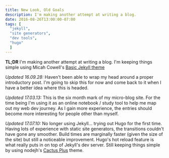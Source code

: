 ```yaml
---
title: New Look, Old Goals
description: I'm making another attempt at writing a blog.
date: 2016-08-26T13:00:00-07:00
tags: [
  "jekyll",
  "site generators",
  "dev tools",
  "hugo"
  ]
---
```



**TL;DR** I'm making another attempt at writing a blog. I'm keeping things simple using Micah Cowell's [Basic Jekyll theme](https://github.com/getmicah/getmicah.github.io)

*Updated 16.09.28:* Haven't been able to wrap my head around a proper introductory post. I'm going to skip this for now and come back to it when I have a better idea where this is headed.

*Updated 17.03.13:* This is the six month mark of my micro-blog site. For the time being I'm using it as an online notebook / study tool to help me map out my web dev journey. As I gain more experience, the entries should become more interesting for people other than myself.

*Updated 17.07.10:* No longer using Jekyll... trying out Hugo for the first time. Having lots of experience with static site generators, the transitions couldn't have gone any smoother. Build times are marginally faster (given the size of the site) but still a noticeable improvement. Hugo's hot reload feature is what really puts in on top of Jekyll's dev server. Still keeping things simple by using nodejh's [Cactus Plus](https://github.com/nodejh/hugo-theme-cactus-plus) theme.